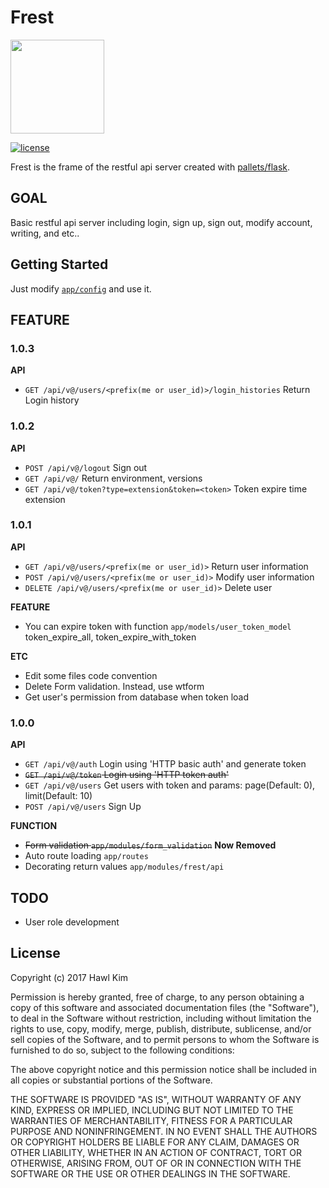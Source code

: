Frest
=====
<img src="https://raw.githubusercontent.com/h4wldev/frest/master/frest.png" height="150">

[![license](https://img.shields.io/github/license/mashape/apistatus.svg)](https://github.com/h4wldev/Frest/blob/master/LICENSE)

Frest is the frame of the restful api server created with [pallets/flask](https://github.com/pallets/flask).

## GOAL
Basic restful api server including login, sign up, sign out, modify account, writing, and etc..

## Getting Started
Just modify [`app/config`](https://github.com/h4wldev/Frest/blob/master/app/config.py) and use it.

## FEATURE
### 1.0.3
__API__
- `GET /api/v@/users/<prefix(me or user_id)>/login_histories` Return Login history

### 1.0.2
__API__
- `POST /api/v@/logout` Sign out
- `GET /api/v@/` Return environment, versions
- `GET /api/v@/token?type=extension&token=<token>` Token expire time extension 

### 1.0.1
__API__
- `GET /api/v@/users/<prefix(me or user_id)>` Return user information
- `POST /api/v@/users/<prefix(me or user_id)>` Modify user information
- `DELETE /api/v@/users/<prefix(me or user_id)>` Delete user

__FEATURE__
- You can expire token with function `app/models/user_token_model` token_expire_all, token_expire_with_token

__ETC__
- Edit some files code convention
- Delete Form validation. Instead, use wtform
- Get user's permission from database when token load

### 1.0.0
__API__
- `GET /api/v@/auth` Login using 'HTTP basic auth' and generate token
- ~~`GET /api/v@/token` Login using 'HTTP token auth'~~
- `GET /api/v@/users` Get users with token and params: page(Default: 0), limit(Default: 10)
- `POST /api/v@/users` Sign Up

__FUNCTION__
- ~~Form validation `app/modules/form_validation`~~ __Now Removed__
- Auto route loading `app/routes`
- Decorating return values `app/modules/frest/api`

## TODO
- User role development 

## License
Copyright (c) 2017 Hawl Kim

Permission is hereby granted, free of charge, to any person obtaining a copy
of this software and associated documentation files (the "Software"), to deal
in the Software without restriction, including without limitation the rights
to use, copy, modify, merge, publish, distribute, sublicense, and/or sell
copies of the Software, and to permit persons to whom the Software is
furnished to do so, subject to the following conditions:

The above copyright notice and this permission notice shall be included in all
copies or substantial portions of the Software.

THE SOFTWARE IS PROVIDED "AS IS", WITHOUT WARRANTY OF ANY KIND, EXPRESS OR
IMPLIED, INCLUDING BUT NOT LIMITED TO THE WARRANTIES OF MERCHANTABILITY,
FITNESS FOR A PARTICULAR PURPOSE AND NONINFRINGEMENT. IN NO EVENT SHALL THE
AUTHORS OR COPYRIGHT HOLDERS BE LIABLE FOR ANY CLAIM, DAMAGES OR OTHER
LIABILITY, WHETHER IN AN ACTION OF CONTRACT, TORT OR OTHERWISE, ARISING FROM,
OUT OF OR IN CONNECTION WITH THE SOFTWARE OR THE USE OR OTHER DEALINGS IN THE
SOFTWARE.

